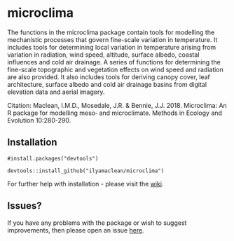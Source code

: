 # microclima
The functions in the microclima package contain tools for modelling the mechanistic processes that govern fine-scale variation in temperature. It includes tools for determining local variation in temperature arising from variation in radiation, wind speed, altitude, 
    surface albedo, coastal influences and cold air drainage. A series of
    functions for determining the fine-scale topographic and vegetation 
    effects on wind speed and radiation are also provided. It also includes 
    tools for deriving canopy cover, leaf architecture, surface albedo and cold air drainage basins from digital elevation data and aerial imagery. 
    
Citation: Maclean, I.M.D., Mosedale, J.R. & Bennie, J.J. 2018. Microclima: An R package for modelling meso‐ and microclimate. Methods in Ecology and Evolution 10:280-290.  
    
## Installation

`#install.packages("devtools")`

`devtools::install_github("ilyamaclean/microclima")`

For further help with installation - please visit the [wiki](https://github.com/ilyamaclean/microclima/wiki).

## Issues?

If you have any problems with the package or wish to suggest improvements, then please open an issue [here](https://github.com/ilyamaclean/microclima/issues).
